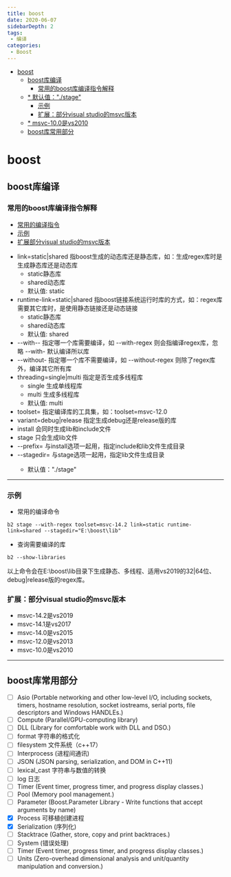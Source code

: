 ```yaml
---
title: boost
date: 2020-06-07
sidebarDepth: 2
tags:
 - 编译
categories:
 - Boost
---
```

- [boost](#boost)
  - [boost库编译](#boost库编译)
    - [常用的boost库编译指令解释](#常用的boost库编译指令解释)
  - [* 默认值："./stage"](#-默认值stage)
    - [示例](#示例)
    - [扩展：部分visual studio的msvc版本](#扩展部分visual-studio的msvc版本)
  - [* msvc-10.0是vs2010](#-msvc-100是vs2010)
  - [boost库常用部分](#boost库常用部分)
# boost
## boost库编译
### 常用的boost库编译指令解释
- [常用的编译指令](#常用的编译指令)
- [示例](#示例)
- [扩展部分visual studio的msvc版本](#扩展:部分visual&nbsp;studio的msvc版本)
* link=static|shared 指boost生成的动态库还是静态库，如：生成regex库时是生成静态库还是动态库
  * static静态库
  * shared动态库
  * 默认值: static
* runtime-link=static|shared 指boost链接系统运行时库的方式，如：regex库需要其它库时，是使用静态链接还是动态链接
  * static静态库
  * shared动态库
  * 默认值: shared
* --with--<library> 指定哪一个库需要编译，如 --with-regex 则会指编译regex库，忽略 --with- 默认编译所以库
* --without-<library> 指定哪一个库不需要编译，如 --without-regex 则除了regex库外，编译其它所有库
* threading=single|multi 指定是否生成多线程库
  * single 生成单线程库
  * multi 生成多线程库
  * 默认值: multi
* toolset=<toolset>         指定编译库的工具集，如：toolset=msvc-12.0
* variant=debug|release   指定生成debug还是release版的库
* install 会同时生成lib和include文件
* stage 只会生成lib文件
* --prefix=<INSTALLDIR> 与install选项一起用，指定include和lib文件生成目录
* --stagedir=<STAGEDIR> 与stage选项一起用，指定lib文件生成目录
  * 默认值："./stage"
------------------------
### 示例
* 常用的编译命令
```shell
b2 stage --with-regex toolset=msvc-14.2 link=static runtime-link=shared --stagedir="E:\boost\lib"
```
* 查询需要编译的库
```shell
b2 --show-libraries
```
以上命令会在E:\boost\lib目录下生成静态、多线程、适用vs2019的32|64位、debug|release版的regex库。
### 扩展：部分visual studio的msvc版本
* msvc-14.2是vs2019 
* msvc-14.1是vs2017
* msvc-14.0是vs2015
* msvc-12.0是vs2013
* msvc-10.0是vs2010
-----------------------
## boost库常用部分
- [ ] Asio (Portable networking and other low-level I/O, including sockets, timers, hostname resolution, socket iostreams, serial ports, file descriptors and Windows HANDLEs.)
- [ ] Compute (Parallel/GPU-computing library)
- [ ] DLL (Library for comfortable work with DLL and DSO.)
- [ ] format 字符串的格式化
- [ ] filesystem 文件系统（c++17）
- [ ] Interprocess (进程间通讯)
- [ ] JSON (JSON parsing, serialization, and DOM in C++11)
- [ ] lexical_cast 字符串与数值的转换
- [ ] log 日志
- [ ] Timer (Event timer, progress timer, and progress display classes.)
- [ ] Pool (Memory pool management.)
- [ ] Parameter (Boost.Parameter Library - Write functions that accept arguments by name)
- [x] Process 可移植创建进程
- [x] Serialization (序列化)
- [ ] Stacktrace (Gather, store, copy and print backtraces.)
- [ ] System (错误处理)
- [ ] Timer (Event timer, progress timer, and progress display classes.) 
- [ ] Units (Zero-overhead dimensional analysis and unit/quantity manipulation and conversion.)
